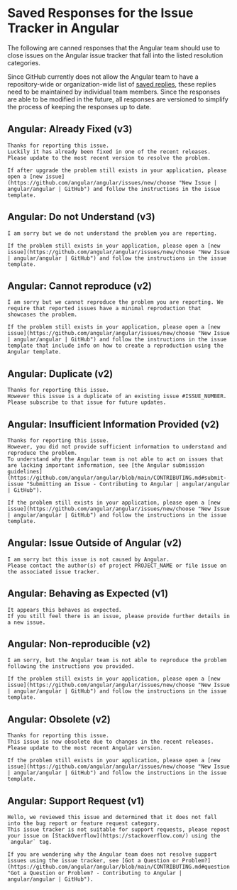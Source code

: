 # Saved Responses for the Issue Tracker in Angular

The following are canned responses that the Angular team should use to close issues on the Angular issue tracker that fall into the listed resolution categories.

Since GitHub currently does not allow the Angular team to have a repository-wide or organization-wide list of [saved replies](https://help.github.com/articles/working-with-saved-replies/), these replies need to be maintained by individual team members.
Since the responses are able to be modified in the future, all responses are versioned to simplify the process of keeping the responses up to date.

## Angular: Already Fixed (v3)

```output
Thanks for reporting this issue.
Luckily it has already been fixed in one of the recent releases.
Please update to the most recent version to resolve the problem.

If after upgrade the problem still exists in your application, please open a [new issue](https://github.com/angular/angular/issues/new/choose "New Issue | angular/angular | GitHub") and follow the instructions in the issue template.
```

## Angular: Do not Understand (v3)

```output
I am sorry but we do not understand the problem you are reporting.

If the problem still exists in your application, please open a [new issue](https://github.com/angular/angular/issues/new/choose "New Issue | angular/angular | GitHub") and follow the instructions in the issue template.
```

## Angular: Cannot reproduce (v2)

```output
I am sorry but we cannot reproduce the problem you are reporting. We require that reported issues have a minimal reproduction that showcases the problem.

If the problem still exists in your application, please open a [new issue](https://github.com/angular/angular/issues/new/choose "New Issue | angular/angular | GitHub") and follow the instructions in the issue template that include info on how to create a reproduction using the Angular template.
```

## Angular: Duplicate (v2)

```output
Thanks for reporting this issue.
However this issue is a duplicate of an existing issue #ISSUE_NUMBER.
Please subscribe to that issue for future updates.
```

## Angular: Insufficient Information Provided (v2)

```output
Thanks for reporting this issue.
However, you did not provide sufficient information to understand and reproduce the problem.
To understand why the Angular team is not able to act on issues that are lacking important information, see [the Angular submission guidelines](https://github.com/angular/angular/blob/main/CONTRIBUTING.md#submit-issue "Submitting an Issue - Contributing to Angular | angular/angular | GitHub").

If the problem still exists in your application, please open a [new issue](https://github.com/angular/angular/issues/new/choose "New Issue | angular/angular | GitHub") and follow the instructions in the issue template.
```

## Angular: Issue Outside of Angular (v2)

```output
I am sorry but this issue is not caused by Angular.
Please contact the author(s) of project PROJECT_NAME or file issue on the associated issue tracker.
```

## Angular: Behaving as Expected (v1)

```output
It appears this behaves as expected.
If you still feel there is an issue, please provide further details in a new issue.
```

## Angular: Non-reproducible (v2)

```output
I am sorry, but the Angular team is not able to reproduce the problem following the instructions you provided.

If the problem still exists in your application, please open a [new issue](https://github.com/angular/angular/issues/new/choose "New Issue | angular/angular | GitHub") and follow the instructions in the issue template.
```

## Angular: Obsolete (v2)

```output
Thanks for reporting this issue.
This issue is now obsolete due to changes in the recent releases.
Please update to the most recent Angular version.

If the problem still exists in your application, please open a [new issue](https://github.com/angular/angular/issues/new/choose "New Issue | angular/angular | GitHub") and follow the instructions in the issue template.
```

## Angular: Support Request (v1)

```output
Hello, we reviewed this issue and determined that it does not fall into the bug report or feature request category.
This issue tracker is not suitable for support requests, please repost your issue on [StackOverflow](https://stackoverflow.com/) using the `angular` tag.

If you are wondering why the Angular team does not resolve support issues using the issue tracker, see [Got a Question or Problem?](https://github.com/angular/angular/blob/main/CONTRIBUTING.md#question "Got a Question or Problem? - Contributing to Angular | angular/angular | GitHub").
```
